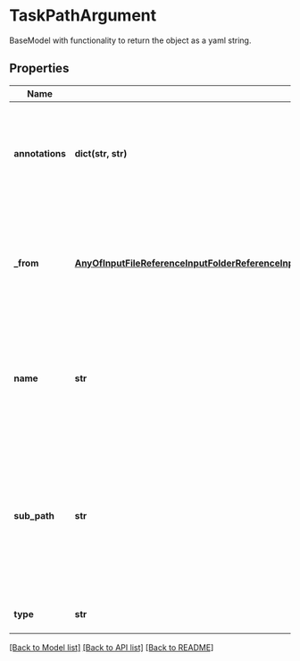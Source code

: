 # TaskPathArgument

BaseModel with functionality to return the object as a yaml string.
## Properties
Name | Type | Description | Notes
------------ | ------------- | ------------- | -------------
**annotations** | **dict(str, str)** | An optional dictionary to add annotations to inputs. These annotations will be used by the client side libraries. | [optional] 
**_from** | [**AnyOfInputFileReferenceInputFolderReferenceInputPathReferenceTaskFileReferenceTaskFolderReferenceTaskPathReferenceValueFileReferenceValueFolderReference**](AnyOfInputFileReferenceInputFolderReferenceInputPathReferenceTaskFileReferenceTaskFolderReferenceTaskPathReferenceValueFileReferenceValueFolderReference.md) | A reference to a DAG input, a DAG output or another task output. You can also use the ValueReference type to hard-code an input value. | 
**name** | **str** | Argument name. The name must match one of the input names from Task&#39;s template which can be a function or DAG. | 
**sub_path** | **str** | A sub_path inside the path that is provided in the &#x60;&#x60;from&#x60;&#x60; field. Use sub_path to only access part of the Path that is needed instead of copying all the files and folders inside the path. | [optional] 
**type** | **str** |  | [optional] [readonly] [default to 'TaskPathArgument']

[[Back to Model list]](../README.md#documentation-for-models) [[Back to API list]](../README.md#documentation-for-api-endpoints) [[Back to README]](../README.md)


